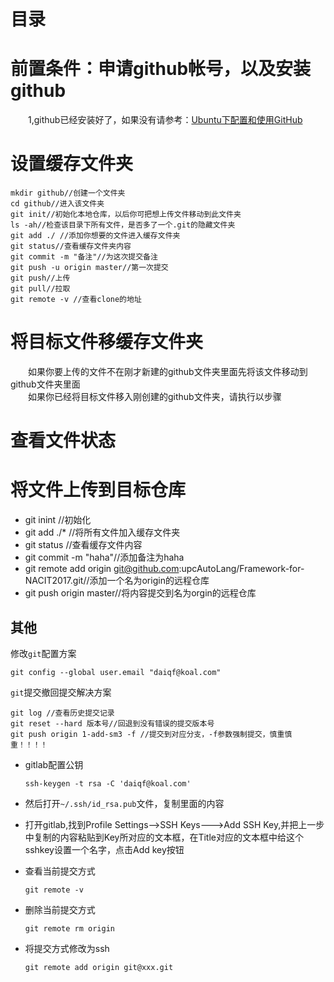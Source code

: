 # 目录
# 前置条件：申请github帐号，以及安装github
&emsp;&emsp;1,github已经安装好了，如果没有请参考：[Ubuntu下配置和使用GitHub](https://www.linuxidc.com/Linux/2016-12/137911.htm)
# 设置缓存文件夹


    mkdir github//创建一个文件夹
    cd github//进入该文件夹
    git init//初始化本地仓库，以后你可把想上传文件移动到此文件夹
    ls -ah//检查该目录下所有文件，是否多了一个.git的隐藏文件夹
    git add ./ //添加你想要的文件进入缓存文件夹
    git status//查看缓存文件夹内容
    git commit -m "备注"//为这次提交备注
    git push -u origin master//第一次提交
    git push//上传
    git pull//拉取
    git remote -v //查看clone的地址 
# 将目标文件移缓存文件夹
&emsp;&emsp;如果你要上传的文件不在刚才新建的github文件夹里面先将该文件移动到github文件夹里面</br>
&emsp;&emsp;如果你已经将目标文件移入刚创建的github文件夹，请执行以步骤

# 查看文件状态
# 将文件上传到目标仓库

- git inint //初始化
- git add ./* //将所有文件加入缓存文件夹
- git status //查看缓存文件内容
- git commit -m "haha"//添加备注为haha
- git remote add origin git@github.com:upcAutoLang/Framework-for-NACIT2017.git//添加一个名为origin的远程仓库
- git push origin master//将内容提交到名为orgin的远程仓库

## 其他

修改`git`配置方案

```
git config --global user.email "daiqf@koal.com"
```

`git`提交撤回提交解决方案

```
git log //查看历史提交记录
git reset --hard 版本号//回退到没有错误的提交版本号
git push origin 1-add-sm3 -f //提交到对应分支，-f参数强制提交，慎重慎重！！！！
```

- gitlab配置公钥

  ```
  ssh-keygen -t rsa -C 'daiqf@koal.com'
  ```

  

- 然后打开`~/.ssh/id_rsa.pub`文件，复制里面的内容

- 打开gitlab,找到Profile Settings-->SSH Keys--->Add SSH Key,并把上一步中复制的内容粘贴到Key所对应的文本框，在Title对应的文本框中给这个sshkey设置一个名字，点击Add key按钮





- 查看当前提交方式

  ```
  git remote -v
  ```

  

- 删除当前提交方式

  ```
  git remote rm origin
  ```

- 将提交方式修改为ssh

  ```
  git remote add origin git@xxx.git  
  ```

  